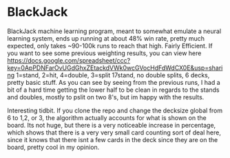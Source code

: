 BlackJack
=========

BlackJack machine learning program, meant to somewhat emulate a neural learning system, ends up running at about 48% win rate, pretty much expected, only takes ~90-100k runs to reach that high. Fairly Efficient. If you want to see some previous weighting results, you can view here 
https://docs.google.com/spreadsheet/ccc?key=0ApPDNFarOvUGdGhxZEtackdVWk0wcGVocHdFdWdCX0E&usp=sharing
1=stand, 2=hit, 4=double, 3=split
17stand, no double splits, 6 decks, pretty basic stuff. 
As you can see by seeing from the previous runs, I had a bit of a hard time getting the lower half to be clean in regards to the stands and doubles, mostly to pslit on two 8's, but im happy with the results. 

Interesting tidbit. If you clone the repo and change the decksize global from 6 to 1,2, or 3, the algorithm actually accounts for what is shown on the board. Its not huge, but there is a very noticeable increase in percentage, which shows that there is a very very small card counting sort of deal here, since it knows that there isnt a few cards in the deck since they are on the board, pretty cool in my opinion.
